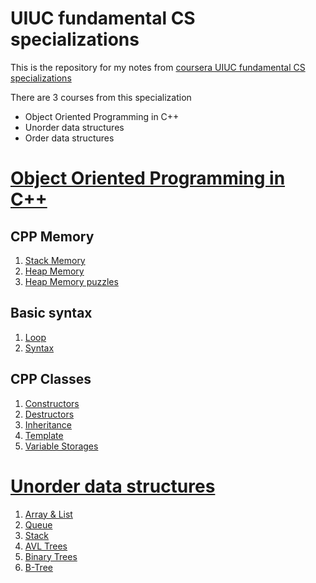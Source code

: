 # UIUC fundamental CS specializations

This is the repository for my notes from [coursera UIUC fundamental CS specializations](https://www.coursera.org/specializations/cs-fundamentals?)

<div>
There are 3 courses from this specialization
	<ul> 
		<li>Object Oriented Programming in C++ </li>
        <li>Unorder data structures </li>
        <li>Order data structures </li>
	</ul>
</div>

# [Object Oriented Programming in C++](./OOP/)

## CPP Memory

1. [Stack Memory](./OOP/CppMemory/StackMemory.md)
2. [Heap Memory](./OOP/CppMemory/HeapMemory1.md)
3. [Heap Memory puzzles](./OOP/CppMemory/HeapMemory2.md)

## Basic syntax

1. [Loop](./OOP/BasicSyntax/Loop.md)
2. [Syntax](./OOP/BasicSyntax/Syntax.md)

## CPP Classes
1. [Constructors](./OOP/Classes/Constructors/)
2. [Destructors](./OOP/Classes/Destructors/)
3. [Inheritance](./OOP/Classes/Inheritance/)
4. [Template](./OOP/Template/Template.md)
5. [Variable Storages](./OOP/Classes/VariableStorages/)

# [Unorder data structures](./OrderedDS/)
1. [Array & List](./OrderedDS/Array&List.md)
2. [Queue](./OrderedDS/Queue.md)
3. [Stack](./OrderedDS/Stack.md)
4. [AVL Trees](./OrderedDS/AVL/)
5. [Binary Trees](./OrderedDS/Binary_Tree.md)
6. [B-Tree](./OrderedDS/B-Tree.md)